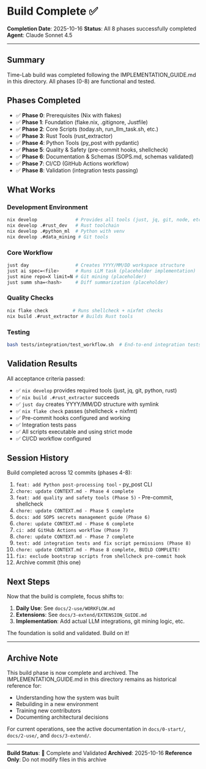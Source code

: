 # Build Complete ✅

**Completion Date**: 2025-10-16
**Status**: All 8 phases successfully completed
**Agent**: Claude Sonnet 4.5

---

## Summary

Time-Lab build was completed following the IMPLEMENTATION_GUIDE.md in this directory. All phases (0-8) are functional and tested.

## Phases Completed

- ✅ **Phase 0**: Prerequisites (Nix with flakes)
- ✅ **Phase 1**: Foundation (flake.nix, .gitignore, Justfile)
- ✅ **Phase 2**: Core Scripts (today.sh, run_llm_task.sh, etc.)
- ✅ **Phase 3**: Rust Tools (rust_extractor)
- ✅ **Phase 4**: Python Tools (py_post with pydantic)
- ✅ **Phase 5**: Quality & Safety (pre-commit hooks, shellcheck)
- ✅ **Phase 6**: Documentation & Schemas (SOPS.md, schemas validated)
- ✅ **Phase 7**: CI/CD (GitHub Actions workflow)
- ✅ **Phase 8**: Validation (integration tests passing)

## What Works

### Development Environment
```bash
nix develop              # Provides all tools (just, jq, git, node, etc.)
nix develop .#rust_dev   # Rust toolchain
nix develop .#python_ml  # Python with venv
nix develop .#data_mining # Git tools
```

### Core Workflow
```bash
just day                 # Creates YYYY/MM/DD workspace structure
just ai spec=<file>      # Runs LLM task (placeholder implementation)
just mine repo=X limit=N # Git mining (placeholder)
just summ sha=<hash>     # Diff summarization (placeholder)
```

### Quality Checks
```bash
nix flake check         # Runs shellcheck + nixfmt checks
nix build .#rust_extractor # Builds Rust tools
```

### Testing
```bash
bash tests/integration/test_workflow.sh  # End-to-end integration tests
```

## Validation Results

All acceptance criteria passed:

- ✅ `nix develop` provides required tools (just, jq, git, python, rust)
- ✅ `nix build .#rust_extractor` succeeds
- ✅ `just day` creates YYYY/MM/DD structure with symlink
- ✅ `nix flake check` passes (shellcheck + nixfmt)
- ✅ Pre-commit hooks configured and working
- ✅ Integration tests pass
- ✅ All scripts executable and using strict mode
- ✅ CI/CD workflow configured

## Session History

Build completed across 12 commits (phases 4-8):

1. `feat: add Python post-processing tool` - py_post CLI
2. `chore: update CONTEXT.md - Phase 4 complete`
3. `feat: add quality and safety tools (Phase 5)` - Pre-commit, shellcheck
4. `chore: update CONTEXT.md - Phase 5 complete`
5. `docs: add SOPS secrets management guide (Phase 6)`
6. `chore: update CONTEXT.md - Phase 6 complete`
7. `ci: add GitHub Actions workflow (Phase 7)`
8. `chore: update CONTEXT.md - Phase 7 complete`
9. `test: add integration tests and fix script permissions (Phase 8)`
10. `chore: update CONTEXT.md - Phase 8 complete, BUILD COMPLETE!`
11. `fix: exclude bootstrap scripts from shellcheck pre-commit hook`
12. Archive commit (this one)

## Next Steps

Now that the build is complete, focus shifts to:

1. **Daily Use**: See `docs/2-use/WORKFLOW.md`
2. **Extensions**: See `docs/3-extend/EXTENSION_GUIDE.md`
3. **Implementation**: Add actual LLM integrations, git mining logic, etc.

The foundation is solid and validated. Build on it!

---

## Archive Note

This build phase is now complete and archived. The IMPLEMENTATION_GUIDE.md in this directory remains as historical reference for:

- Understanding how the system was built
- Rebuilding in a new environment
- Training new contributors
- Documenting architectural decisions

For current operations, see the active documentation in `docs/0-start/`, `docs/2-use/`, and `docs/3-extend/`.

---

**Build Status**: 🎉 Complete and Validated
**Archived**: 2025-10-16
**Reference Only**: Do not modify files in this archive
